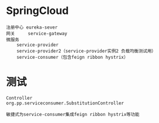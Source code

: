 # SpringCloud
    注册中心 eureka-sever
    网关     service-gateway
    微服务
        service-provider
        service-provider2（service-provider实例2 负载均衡测试用）
        service-consumer（包含feign ribbon hystrix）

# 测试
    Controller
    org.pp.serviceconsumer.SubstitutionController
    
    敏捷式为service-consumer集成feign ribbon hystrix等功能
    
    